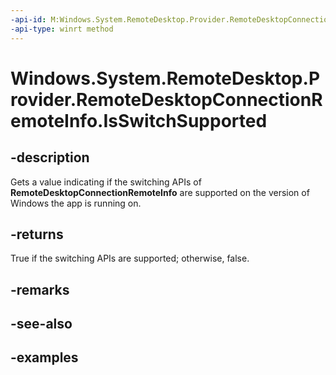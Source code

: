```yaml
---
-api-id: M:Windows.System.RemoteDesktop.Provider.RemoteDesktopConnectionRemoteInfo.IsSwitchSupported
-api-type: winrt method
---
```


# Windows.System.RemoteDesktop.Provider.RemoteDesktopConnectionRemoteInfo.IsSwitchSupported

<!--
public static bool IsSwitchSupported ();
-->


## -description

Gets a value indicating if the switching APIs of **RemoteDesktopConnectionRemoteInfo** are supported on the version of Windows the app is running on.

## -returns

True if the switching APIs are supported; otherwise, false.

## -remarks

## -see-also

## -examples


